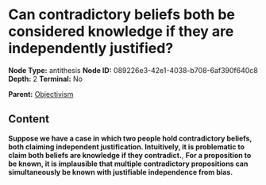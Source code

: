 # Can contradictory beliefs both be considered knowledge if they are independently justified?

**Node Type:** antithesis
**Node ID:** 089226e3-42e1-4038-b708-6af390f640c8
**Depth:** 2
**Terminal:** No

**Parent:** [Objectivism](objectivism.md)

## Content

**Suppose we have a case in which two people hold contradictory beliefs, both claiming independent justification. Intuitively, it is problematic to claim both beliefs are knowledge if they contradict.**, **For a proposition to be known, it is implausible that multiple contradictory propositions can simultaneously be known with justifiable independence from bias.**

